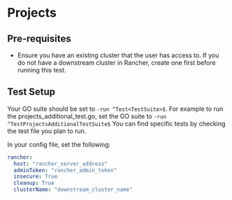 # Projects

## Pre-requisites

- Ensure you have an existing cluster that the user has access to. If you do not have a downstream cluster in Rancher, create one first before running this test.

## Test Setup

Your GO suite should be set to `-run ^Test<TestSuite>$`. For example to run the projects_additional_test.go, set the GO suite to `-run ^TestProjectsAdditionalTestSuite$` You can find specific tests by checking the test file you plan to run.

In your config file, set the following:

```yaml
rancher: 
  host: "rancher_server_address"
  adminToken: "rancher_admin_token"
  insecure: True
  cleanup: True
  clusterName: "downstream_cluster_name"
```
